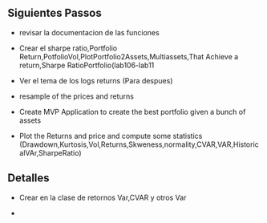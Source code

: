 ## Siguientes Passos

* revisar la documentacion de las funciones

* Crear el sharpe ratio,Portfolio Return,PotfolioVol,PlotPortfolio2Assets,Multiassets,That Achieve a return,Sharpe RatioPortfolio(lab106-lab11

* Ver el tema de los logs returns (Para despues)

* resample of the prices and returns 

* Create MVP Application to create the best portfolio given a bunch of assets

* Plot the Returns and price and compute some statistics (Drawdown,Kurtosis,Vol,Returns,Skweness,normality,CVAR,VAR,HistoricalVAr,SharpeRatio)


## Detalles

* Crear en la clase de retornos Var,CVAR y otros Var

* 